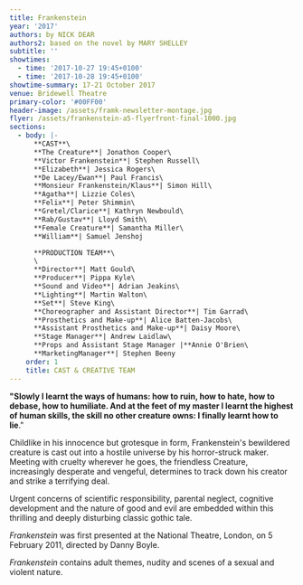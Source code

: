 ```yaml
---
title: Frankenstein
year: '2017'
authors: by NICK DEAR
authors2: based on the novel by MARY SHELLEY
subtitle: ''
showtimes:
  - time: '2017-10-27 19:45+0100'
  - time: '2017-10-28 19:45+0100'
showtime-summary: 17-21 October 2017
venue: Bridewell Theatre
primary-color: '#00FF00'
header-image: /assets/framk-newsletter-montage.jpg
flyer: /assets/frankenstein-a5-flyerfront-final-1000.jpg
sections:
  - body: |-
      **CAST**\
      **The Creature**| Jonathon Cooper\
      **Victor Frankenstein**| Stephen Russell\
      **Elizabeth**| Jessica Rogers\
      **De Lacey/Ewan**| Paul Francis\
      **Monsieur Frankenstein/Klaus**| Simon Hill\
      **Agatha**| Lizzie Coles\
      **Felix**| Peter Shimmin\
      **Gretel/Clarice**| Kathryn Newbould\
      **Rab/Gustav**| Lloyd Smith\
      **Female Creature**| Samantha Miller\
      **William**| Samuel Jenshoj

      **PRODUCTION TEAM**\
      \
      **Director**| Matt Gould\
      **Producer**| Pippa Kyle\
      **Sound and Video**| Adrian Jeakins\
      **Lighting**| Martin Walton\
      **Set**| Steve King\
      **Choreographer and Assistant Director**| Tim Garrad\
      **Prosthetics and Make-up**| Alice Batten-Jacobs\
      **Assistant Prosthetics and Make-up**| Daisy Moore\
      **Stage Manager**| Andrew Laidlaw\
      **Props and Assistant Stage Manager |**Annie O'Brien\
      **MarketingManager**| Stephen Beeny
    order: 1
    title: CAST & CREATIVE TEAM
---
```

**"Slowly I learnt the ways of humans: how to ruin, how to hate, how to debase, how to humiliate. And at the feet of my master I learnt the highest of human skills, the skill no other creature owns: I finally learnt how to lie**."

Childlike in his innocence but grotesque in form, Frankenstein's bewildered creature is cast out into a hostile universe by his horror-struck maker. Meeting with cruelty wherever he goes, the friendless Creature, increasingly desperate and vengeful, determines to track down his creator and strike a terrifying deal.

Urgent concerns of scientific responsibility, parental neglect, cognitive development and the nature of good and evil are embedded within this thrilling and deeply disturbing classic gothic tale.

*Frankenstein* was first presented at the National Theatre, London, on 5 February 2011, directed by Danny Boyle.

*Frankenstein* contains adult themes, nudity and scenes of a sexual and violent nature.
